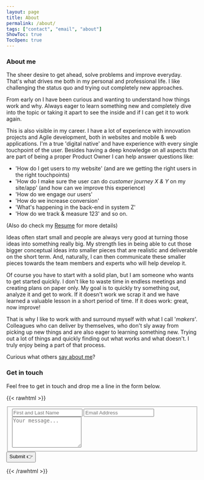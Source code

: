 ```yaml
---
layout: page
title: About
permalink: /about/
tags: ["contact", "email", "about"]
ShowToc: true
TocOpen: true
---
```


### About me 
The sheer desire to get ahead, solve problems and improve everyday. That's what drives me both in my personal and professional life. I like challenging the status quo and trying out completely new approaches.

From early on I have been curious and wanting to understand how things work and why. Always eager to learn something new and completely dive into the topic or taking it apart to see the inside and if I can get it to work again.

This is also visible in my career. I have a lot of experience with innovation projects and Agile development, both in websites and mobile & web applications. I'm a true 'digital native' and have experience with every single touchpoint of the user. Besides having a deep knowledge on all aspects that are part of being a proper Product Owner I can help answer questions like:
* 'How do I get users to my website' (and are we getting the right users in the right touchpoints)
* 'How do I make sure the user can do _customer journey X & Y_ on my site/app' (and how can we improve this experience)
* 'How do we engage our users'
* 'How do we increase conversion'
* 'What's happening in the back-end in system Z'
* 'How do we track & measure 123' and so on.

(Also do check my [Resume](/resume/) for more details)

Ideas often start small and people are always very good at turning those ideas into something really big. My strength lies in being able to cut those bigger conceptual ideas into smaller pieces that are realistic and deliverable on the short term. And, naturally, I can then communicate these smaller pieces towards the team members and experts who will help develop it.

Of course you have to start with a solid plan, but I am someone who wants to get started quickly. I don't like to waste time in endless meetings and creating plans on paper only. My goal is to quickly try something out, analyze it and get to work. If it doesn't work we scrap it and we have learned a valuable lesson in a short period of time. If it does work: great, now improve!

That is why I like to work with and surround myself with what I call '_makers_'. Colleagues who can deliver by themselves, who don't sly away from picking up new things and are also eager to learning something new. Trying out a lot of things and quickly finding out what works and what doesn't. I truly enjoy being a part of that process.

Curious what others [say about me](/testimonials/)?

### Get in touch
Feel free to get in touch and drop me a line in the form below.

{{< rawhtml >}}
<form id="fs-frm" name="simple-contact-form" accept-charset="utf-8" action="https://formspree.io/f/xjvpngol" method="post">
  <fieldset id="fs-frm-inputs">
    <!-- <label for="full-name">Full Name</label> -->
    <input type="text" name="name" id="full-name" placeholder="First and Last Name" required="true">
    <!-- <label for="email-address">Email Address</label> --> 
    <input type="email" name="_replyto" id="email-address" placeholder="Email Address" required="true">
    <!-- <label for="message">Message</label> -->
    <textarea rows="5" name="message" id="message" placeholder="Your message..." required="true"></textarea>
    <input type="hidden" name="_subject" id="email-subject" value="Contact Form - About">
    <input type="text" name="_gotcha" style="display:none" />
  </fieldset>
  <input class="submit" type="submit" value="Submit 👉">
</form>
{{< /rawhtml >}}